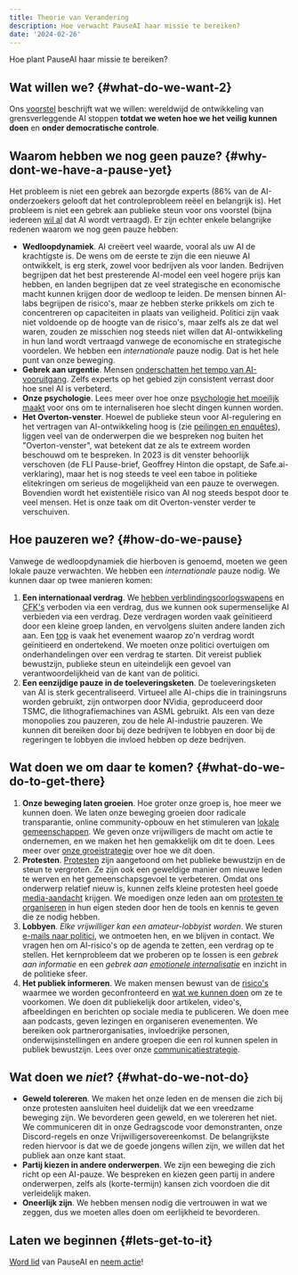 ```yaml
---
title: Theorie van Verandering
description: Hoe verwacht PauseAI haar missie te bereiken?
date: '2024-02-26'
---
```


Hoe plant PauseAI haar missie te bereiken?

## Wat willen we? {#what-do-we-want-2}

Ons [voorstel](/proposal) beschrijft wat we willen: wereldwijd de ontwikkeling van grensverleggende AI stoppen **totdat we weten hoe we het veilig kunnen doen** en **onder democratische controle**.

## Waarom hebben we nog geen pauze? {#why-dont-we-have-a-pause-yet}

Het probleem is niet een gebrek aan bezorgde experts (86% van de AI-onderzoekers gelooft dat het controleprobleem reëel en belangrijk is).
Het probleem is niet een gebrek aan publieke steun voor ons voorstel (bijna iedereen [wil al](/polls-and-surveys) dat AI wordt vertraagd).
Er zijn echter enkele belangrijke redenen waarom we nog geen pauze hebben:

- **Wedloopdynamiek**.
  AI creëert veel waarde, vooral als uw AI de krachtigste is.
  De wens om de eerste te zijn die een nieuwe AI ontwikkelt, is erg sterk, zowel voor bedrijven als voor landen.
  Bedrijven begrijpen dat het best presterende AI-model een veel hogere prijs kan hebben, en landen begrijpen dat ze veel strategische en economische macht kunnen krijgen door de wedloop te leiden.
  De mensen binnen AI-labs begrijpen de risico's, maar ze hebben sterke prikkels om zich te concentreren op capaciteiten in plaats van veiligheid.
  Politici zijn vaak niet voldoende op de hoogte van de risico's, maar zelfs als ze dat wel waren, zouden ze misschien nog steeds niet willen dat AI-ontwikkeling in hun land wordt vertraagd vanwege de economische en strategische voordelen.
  We hebben een _internationale_ pauze nodig.
  Dat is het hele punt van onze beweging.
- **Gebrek aan urgentie**.
  Mensen [onderschatten het tempo van AI-vooruitgang](/urgency).
  Zelfs experts op het gebied zijn consistent verrast door hoe snel AI is verbeterd.
- **Onze psychologie**.
  Lees meer over hoe onze [psychologie het moeilijk maakt](/psychology-of-x-risk) voor ons om te internaliseren hoe slecht dingen kunnen worden.
- **Het Overton-venster**.
  Hoewel de publieke steun voor AI-regulering en het vertragen van AI-ontwikkeling hoog is (zie [peilingen en enquêtes](/polls-and-surveys)), liggen veel van de onderwerpen die we bespreken nog buiten het "Overton-venster", wat betekent dat ze als te extreem worden beschouwd om te bespreken. In 2023 is dit venster behoorlijk verschoven (de FLI Pause-brief, Geoffrey Hinton die opstapt, de Safe.ai-verklaring), maar het is nog steeds te veel een taboe in politieke elitekringen om serieus de mogelijkheid van een pauze te overwegen. Bovendien wordt het existentiële risico van AI nog steeds bespot door te veel mensen. Het is onze taak om dit Overton-venster verder te verschuiven.

## Hoe pauzeren we? {#how-do-we-pause}

Vanwege de wedloopdynamiek die hierboven is genoemd, moeten we geen lokale pauze verwachten.
We hebben een _internationale_ pauze nodig.
We kunnen daar op twee manieren komen:

1. **Een internationaal verdrag**. We [hebben verblindingsoorlogswapens](https://nl.wikipedia.org/wiki/Protocol_inzake_verblindingsoorlogswapens) en [CFK's](https://nl.wikipedia.org/wiki/Montreal-protocol) verboden via een verdrag, dus we kunnen ook supermenselijke AI verbieden via een verdrag. Deze verdragen worden vaak geïnitieerd door een kleine groep landen, en vervolgens sluiten andere landen zich aan. Een [top](/summit) is vaak het evenement waarop zo'n verdrag wordt geïnitieerd en ondertekend. We moeten onze politici overtuigen om onderhandelingen over een verdrag te starten. Dit vereist publiek bewustzijn, publieke steun en uiteindelijk een gevoel van verantwoordelijkheid van de kant van de politici.
2. **Een eenzijdige pauze in de toeleveringsketen**. De toeleveringsketen van AI is sterk gecentraliseerd. Virtueel alle AI-chips die in trainingsruns worden gebruikt, zijn ontworpen door NVidia, geproduceerd door TSMC, die lithografiemachines van ASML gebruikt. Als een van deze monopolies zou pauzeren, zou de hele AI-industrie pauzeren. We kunnen dit bereiken door bij deze bedrijven te lobbyen en door bij de regeringen te lobbyen die invloed hebben op deze bedrijven.

## Wat doen we om daar te komen? {#what-do-we-do-to-get-there}

1. **Onze beweging laten groeien**. Hoe groter onze groep is, hoe meer we kunnen doen. We laten onze beweging groeien door radicale transparantie, online community-opbouw en het stimuleren van [lokale gemeenschappen](/communities). We geven onze vrijwilligers de macht om actie te ondernemen, en we maken het hen gemakkelijk om dit te doen. Lees meer over [onze groeistrategie](/growth-strategy) over hoe we dit doen.
2. **Protesten**. [Protesten](/protests) zijn aangetoond om het publieke bewustzijn en de steun te vergroten. Ze zijn ook een geweldige manier om nieuwe leden te werven en het gemeenschapsgevoel te verbeteren. Omdat ons onderwerp relatief nieuw is, kunnen zelfs kleine protesten heel goede [media-aandacht](/press) krijgen. We moedigen onze leden aan om [protesten te organiseren](/organizing-a-protest) in hun eigen steden door hen de tools en kennis te geven die ze nodig hebben.
3. **Lobbyen**. _Elke vrijwilliger kan een amateur-lobbyist worden_. We sturen [e-mails naar politici](/email-builder), we ontmoeten hen, en we blijven in contact. We vragen hen om AI-risico's op de agenda te zetten, een verdrag op te stellen. Het kernprobleem dat we proberen op te lossen is een _gebrek aan informatie_ en een _gebrek aan [emotionele internalisatie](/psychology-of-x-risk)_ en inzicht in de politieke sfeer.
4. **Het publiek informeren**. We maken mensen bewust van de [risico's](/risks) waarmee we worden geconfronteerd en [wat we kunnen doen](/action) om ze te voorkomen. We doen dit publiekelijk door artikelen, video's, afbeeldingen en berichten op sociale media te publiceren. We doen mee aan podcasts, geven lezingen en organiseren evenementen. We bereiken ook partnerorganisaties, invloedrijke personen, onderwijsinstellingen en andere groepen die een rol kunnen spelen in publiek bewustzijn. Lees over onze [communicatiestrategie](/communication-strategy).

## Wat doen we _niet_? {#what-do-we-not-do}

- **Geweld tolereren**. We maken het onze leden en de mensen die zich bij onze protesten aansluiten heel duidelijk dat we een vreedzame beweging zijn. We bevorderen geen geweld, en we tolereren het niet. We communiceren dit in onze Gedragscode voor demonstranten, onze Discord-regels en onze Vrijwilligersovereenkomst. De belangrijkste reden hiervoor is dat we de goede jongens willen zijn, we willen dat het publiek aan onze kant staat.
- **Partij kiezen in andere onderwerpen**. We zijn een beweging die zich richt op een AI-pauze. We bespreken en kiezen geen partij in andere onderwerpen, zelfs als (korte-termijn) kansen zich voordoen die dit verleidelijk maken.
- **Oneerlijk zijn**. We hebben mensen nodig die vertrouwen in wat we zeggen, dus we moeten alles doen om eerlijkheid te bevorderen.

## Laten we beginnen {#lets-get-to-it}

[Word lid](/join) van PauseAI en [neem actie](/action)!
